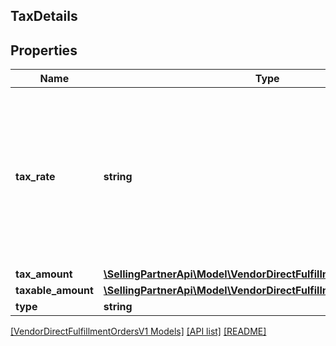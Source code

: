 ## TaxDetails

## Properties

Name | Type | Description | Notes
------------ | ------------- | ------------- | -------------
**tax_rate** | **string** | A decimal number with no loss of precision. Useful when precision loss is unacceptable, as with currencies. Follows RFC7159 for number representation. | [optional]
**tax_amount** | [**\SellingPartnerApi\Model\VendorDirectFulfillmentOrdersV1\Money**](Money.md) |  |
**taxable_amount** | [**\SellingPartnerApi\Model\VendorDirectFulfillmentOrdersV1\Money**](Money.md) |  | [optional]
**type** | **string** | Tax type. | [optional]

[[VendorDirectFulfillmentOrdersV1 Models]](../) [[API list]](../../Api) [[README]](../../../README.md)
